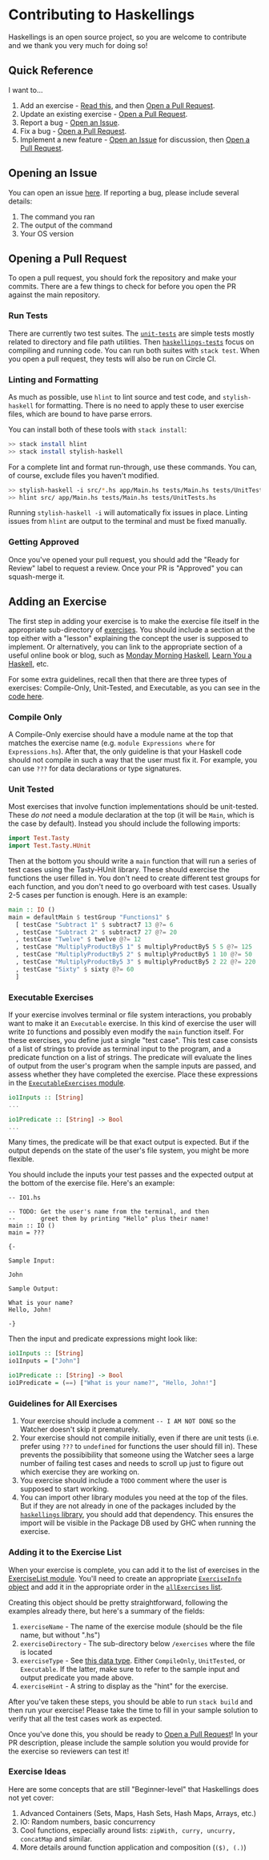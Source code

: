 # Contributing to Haskellings

Haskellings is an open source project, so you are welcome to contribute and we thank you very much for doing so!

## Quick Reference

I want to...

1. Add an exercise - [Read this](#adding-an-exercise), and then [Open a Pull Request](#opening-a-pull-request).
2. Update an existing exercise - [Open a Pull Request](#opening-a-pull-request).
3. Report a bug - [Open an Issue](#opening-an-issue).
4. Fix a bug - [Open a Pull Request](#opening-a-pull-request).
5. Implement a new feature - [Open an Issue](#opening-an-issue) for discussion, then [Open a Pull Request](#opening-a-pull-request).

## Opening an Issue

You can open an issue [here](https://github.com/MondayMorningHaskell/haskellings/issues/new). If reporting a bug, please include several details:

1. The command you ran
2. The output of the command
3. Your OS version

## Opening a Pull Request

To open a pull request, you should fork the repository and make your commits. There are a few things to check for before you open the PR against the main repository.

### Run Tests

There are currently two test suites. The [`unit-tests`](https://github.com/MondayMorningHaskell/haskellings/blob/master/tests/UnitTests.hs) are simple tests mostly related to directory and file path utilities. Then [`haskellings-tests`](https://github.com/MondayMorningHaskell/haskellings/blob/master/tests/Main.hs) focus on compiling and running code. You can run both suites with `stack test`. When you open a pull request, they tests will also be run on Circle CI.

### Linting and Formatting

As much as possible, use `hlint` to lint source and test code, and `stylish-haskell` for formatting. There is no need to apply these to user exercise files, which are bound to have parse errors.

You can install both of these tools with `stack install`:

```bash
>> stack install hlint
>> stack install stylish-haskell
```

For a complete lint and format run-through, use these commands. You can, of course, exclude files you haven't modified.

```bash
>> stylish-haskell -i src/*.hs app/Main.hs tests/Main.hs tests/UnitTests.hs
>> hlint src/ app/Main.hs tests/Main.hs tests/UnitTests.hs
```

Running `stylish-haskell -i` will automatically fix issues in place. Linting issues from `hlint` are output to the terminal and must be fixed manually.

### Getting Approved

Once you've opened your pull request, you should add the "Ready for Review" label to request a review. Once your PR is "Approved" you can squash-merge it.

## Adding an Exercise

The first step in adding your exercise is to make the exercise file itself in the appropriate sub-directory of [exercises](https://github.com/MondayMorningHaskell/haskellings/tree/master/exercises). You should include a section at the top either with a "lesson" explaining the concept the user is supposed to implement. Or alternatively, you can link to the appropriate section of a useful online book or blog, such as [Monday Morning Haskell](https://mmhaskell.com), [Learn You a Haskell](http://www.learnyouahaskell.com), etc.

For some extra guidelines, recall then that there are three types of exercises: Compile-Only, Unit-Tested, and Executable, as you can see in the [code here](https://github.com/MondayMorningHaskell/haskellings/blob/master/src/ExerciseList.hs#L13-L17).

### Compile Only

A Compile-Only exercise should have a module name at the top that matches the exercise name (e.g. `module Expressions where` for `Expressions.hs`). After that, the only guideline is that your Haskell code should not compile in such a way that the user must fix it. For example, you can use `???` for data declarations or type signatures.

### Unit Tested

Most exercises that involve function implementations should be unit-tested. These *do not* need a module declaration at the top (it will be `Main`, which is the case by default). Instead you should include the following imports:

```haskell
import Test.Tasty
import Test.Tasty.HUnit
```

Then at the bottom you should write a `main` function that will run a series of test cases using the Tasty-HUnit library. These should exercise the functions the user filled in. You don't need to create different test groups for each function, and you don't need to go overboard with test cases. Usually 2-5 cases per function is enough. Here is an example:

```haskell
main :: IO ()
main = defaultMain $ testGroup "Functions1" $
  [ testCase "Subtract 1" $ subtract7 13 @?= 6
  , testCase "Subtract 2" $ subtract7 27 @?= 20
  , testCase "Twelve" $ twelve @?= 12
  , testCase "MultiplyProductBy5 1" $ multiplyProductBy5 5 5 @?= 125
  , testCase "MultiplyProductBy5 2" $ multiplyProductBy5 1 10 @?= 50
  , testCase "MultiplyProductBy5 3" $ multiplyProductBy5 2 22 @?= 220
  , testCase "Sixty" $ sixty @?= 60
  ]
```

### Executable Exercises

If your exercise involves terminal or file system interactions, you probably want to make it an `Executable` exercise. In this kind of exercise the user will write `IO` functions and possibly even modify the `main` function itself. For these exercises, you define just a single "test case". This test case consists of a list of strings to provide as terminal input to the program, and a predicate function on a list of strings. The predicate will evaluate the lines of output from the user's program when the sample inputs are passed, and assess whether they have completed the exercise. Place these expressions in the [`ExecutableExercises` module](https://github.com/MondayMorningHaskell/haskellings/blob/master/src/ExecutableExercises.hs).

```haskell
io1Inputs :: [String]
...

io1Predicate :: [String] -> Bool
...
```

Many times, the predicate will be that exact output is expected. But if the output depends on the state of the user's file system, you might be more flexible.

You should include the inputs your test passes and the expected output at the bottom of the exercise file. Here's an example:

```
-- IO1.hs

-- TODO: Get the user's name from the terminal, and then
--       greet them by printing "Hello" plus their name!
main :: IO ()
main = ???

{-

Sample Input:

John

Sample Output:

What is your name?
Hello, John!

-}
```

Then the input and predicate expressions might look like:

```haskell
io1Inputs :: [String]
io1Inputs = ["John"]

io1Predicate :: [String] -> Bool
io1Predicate = (==) ["What is your name?", "Hello, John!"]
```

### Guidelines for All Exercises

1. Your exercise should include a comment `-- I AM NOT DONE` so the Watcher doesn't skip it prematurely.
2. Your exercise should not compile initially, even if there are unit tests (i.e. prefer using `???` to `undefined` for functions the user should fill in). These prevents the possibibility that someone using the Watcher sees a large number of failing test cases and needs to scroll up just to figure out which exercise they are working on.
3. You exercise should include a `TODO` comment where the user is supposed to start working.
4. You can import other library modules you need at the top of the files. But if they are not already in one of the packages included by the [`haskellings` library](https://github.com/MondayMorningHaskell/haskellings/blob/master/haskellings.cabal#L35), you should add that dependency. This ensures the import will be visible in the Package DB used by GHC when running the exercise.

### Adding it to the Exercise List

When your exercise is complete, you can add it to the list of exercises in the [ExerciseList module](https://github.com/MondayMorningHaskell/haskellings/blob/master/src/ExerciseList.hs). You'll need to create an appropriate [`ExerciseInfo` object](https://github.com/MondayMorningHaskell/haskellings/blob/master/src/ExerciseList.hs#L31-L36) and add it in the appropriate order in the [`allExercises` list](https://github.com/MondayMorningHaskell/haskellings/blob/master/src/ExerciseList.hs#L38).

Creating this object should be pretty straightforward, following the examples already there, but here's a summary of the fields:

1. `exerciseName` - The name of the exercise module (should be the file name, but without ".hs")
2. `exerciseDirectory` - The sub-directory below `/exercises` where the file is located
3. `exerciseType` - See [this data type](https://github.com/MondayMorningHaskell/haskellings/blob/master/src/ExerciseList.hs#L13-L17). Either `CompileOnly`, `UnitTested`, or `Executable`. If the latter, make sure to refer to the sample input and output predicate you made above.
4. `exerciseHint` - A string to display as the "hint" for the exercise.

After you've taken these steps, you should be able to run `stack build` and then run your exercise! Please take the time to fill in your sample solution to verify that all the test cases work as expected.

Once you've done this, you should be ready to [Open a Pull Request](#opening-a-pull-request)! In your PR description, please include the sample solution you would provide for the exercise so reviewers can test it!

### Exercise Ideas

Here are some concepts that are still "Beginner-level" that Haskellings does not yet cover:

1. Advanced Containers (Sets, Maps, Hash Sets, Hash Maps, Arrays, etc.)
2. IO: Random numbers, basic concurrency
3. Cool functions, especially around lists: `zipWith, curry, uncurry, concatMap` and similar.
4. More details around function application and composition (`($), (.)`)
